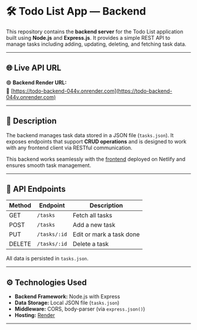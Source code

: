 
# 🛠️ Todo List App — Backend

This repository contains the **backend server** for the Todo List application built using **Node.js** and **Express.js**. It provides a simple REST API to manage tasks including adding, updating, deleting, and fetching task data.

---

## 🌐 Live API URL

🟢 **Backend Render URL:**  
🔗 [https://todo-backend-044v.onrender.com](https://todo-backend-044v.onrender.com)

---

## 🧩 Description

The backend manages task data stored in a JSON file (`tasks.json`). It exposes endpoints that support **CRUD operations** and is designed to work with any frontend client via RESTful communication.

This backend works seamlessly with the [frontend](https://github.com/Nithisha78/todo-frontend) deployed on Netlify and ensures smooth task management.

---

## 🔌 API Endpoints

| Method | Endpoint              | Description                |
|--------|-----------------------|----------------------------|
| GET    | `/tasks`              | Fetch all tasks            |
| POST   | `/tasks`              | Add a new task             |
| PUT    | `/tasks/:id`          | Edit or mark a task done   |
| DELETE | `/tasks/:id`          | Delete a task              |

All data is persisted in `tasks.json`.

---

## ⚙️ Technologies Used

- **Backend Framework:** Node.js with Express
- **Data Storage:** Local JSON file (`tasks.json`)
- **Middleware:** CORS, body-parser (via `express.json()`)
- **Hosting:** [Render](https://render.com)

---



